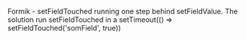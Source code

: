 Formik - setFieldTouched running one step behind setFieldValue. The solution run setFieldTouched in a setTimeout(() => setFieldTouched('somField', true))
